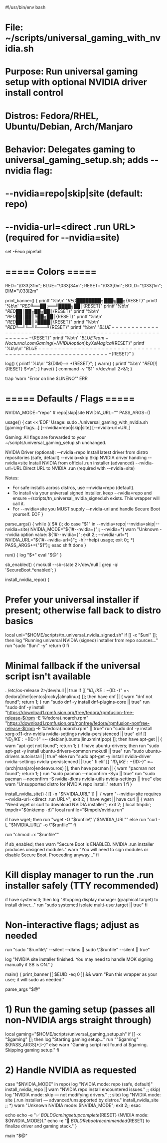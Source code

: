#!/usr/bin/env bash
# File: ~/scripts/universal_gaming_with_nvidia.sh
# Purpose: Run universal gaming setup with optional NVIDIA driver install control
# Distros: Fedora/RHEL, Ubuntu/Debian, Arch/Manjaro
# Behavior: Delegates gaming to universal_gaming_setup.sh; adds --nvidia flag:
#           --nvidia=repo|skip|site  (default: repo)
#           --nvidia-url=<direct .run URL>  (required for --nvidia=site)

set -Eeuo pipefail

# ===== Colors =====
RED="\033[31m"; BLUE="\033[34m"; RESET="\033[0m"; BOLD="\033[1m"; DIM="\033[2m"

print_banner() {
  printf '%b\n' "${RED}████████╗███╗   ██╗${RESET}"
  printf '%b\n' "${RED}╚══██╔══╝████╗  ██║${RESET}"
  printf '%b\n' "${RED}   ██║   ██╔██╗ ██║${RESET}"
  printf '%b\n' "${RED}   ██║   ██║╚██╗██║${RESET}"
  printf '%b\n' "${RED}   ██║   ██║ ╚████║${RESET}"
  printf '%b\n' "${RED}   ╚═╝   ╚═╝  ╚═══╝${RESET}"
  printf '%b\n' "${BLUE}----------------------------------------------------------${RESET}"
  printf '%b\n' "${BLUE}   Team-Nocturnal.com Gaming (+ NVIDIA option) by XsMagical${RESET}"
  printf '%b\n\n' "${BLUE}----------------------------------------------------------${RESET}"
}

log()   { printf '%b\n' "${DIM}==> $*${RESET}"; }
warn()  { printf '%b\n' "${RED}[!]${RESET} $*\n"; }
have()  { command -v "$1" >/dev/null 2>&1; }

trap 'warn "Error on line $LINENO"' ERR

# ===== Defaults / Flags =====
NVIDIA_MODE="repo"      # repo|skip|site
NVIDIA_URL=""
PASS_ARGS=()

usage() {
  cat <<'EOF'
Usage: sudo ./universal_gaming_with_nvidia.sh [gaming-flags...] [--nvidia=repo|skip|site] [--nvidia-url=URL]

Gaming:
  All flags are forwarded to your ~/scripts/universal_gaming_setup.sh unchanged.

NVIDIA Driver (optional):
  --nvidia=repo    Install latest driver from distro repositories (safe, default)
  --nvidia=skip    Skip NVIDIA driver handling
  --nvidia=site    Install NVIDIA from official .run installer (advanced)
  --nvidia-url=URL Direct URL to NVIDIA .run (required with --nvidia=site)

Notes:
- For safe installs across distros, use --nvidia=repo (default).
- To install via your universal signed installer, keep --nvidia=repo and ensure
  ~/scripts/tn_universal_nvidia_signed.sh exists. This wrapper will call it.
- For --nvidia=site you MUST supply --nvidia-url and handle Secure Boot yourself.
EOF
}

parse_args() {
  while (( $# )); do
    case "$1" in
      --nvidia=repo|--nvidia=skip|--nvidia=site)
        NVIDIA_MODE="${1#--nvidia=}";;
      --nvidia=*)
        warn "Unknown --nvidia option value: ${1#--nvidia=}"; exit 2;;
      --nvidia-url=*)
        NVIDIA_URL="${1#--nvidia-url=}";;
      -h|--help)
        usage; exit 0;;
      *)
        PASS_ARGS+=("$1");;
    esac
    shift
  done
}

run() {
  log "$*"
  eval "$@"
}

sb_enabled() { mokutil --sb-state 2>/dev/null | grep -qi 'SecureBoot.*enabled'; }

install_nvidia_repo() {
  # Prefer your universal installer if present; otherwise fall back to distro basics
  local uni="$HOME/scripts/tn_universal_nvidia_signed.sh"
  if [[ -x "$uni" ]]; then
    log "Running universal NVIDIA (signed) installer from repo sources..."
    run "sudo \"$uni\" -y"
    return 0
  fi

  # Minimal fallback if the universal script isn't available
  . /etc/os-release 2>/dev/null || true
  if [[ "${ID_LIKE:-}${ID:-}" =~ (fedora|rhel|centos|rocky|almalinux) ]]; then
    have dnf || { warn "dnf not found"; return 1; }
    run "sudo dnf -y install dnf-plugins-core || true"
    run "sudo dnf -y install \
      \"https://download1.rpmfusion.org/free/fedora/rpmfusion-free-release-$(rpm -E %fedora).noarch.rpm\" \
      \"https://download1.rpmfusion.org/nonfree/fedora/rpmfusion-nonfree-release-$(rpm -E %fedora).noarch.rpm\" || true"
    run "sudo dnf -y install xorg-x11-drv-nvidia nvidia-settings nvidia-persistenced || true"
  elif [[ "${ID_LIKE:-}${ID:-}" =~ (debian|ubuntu|linuxmint|pop) ]]; then
    have apt-get || { warn "apt-get not found"; return 1; }
    if have ubuntu-drivers; then
      run "sudo apt-get -y install ubuntu-drivers-common mokutil || true"
      run "sudo ubuntu-drivers autoinstall || true"
    else
      run "sudo apt-get -y install nvidia-driver nvidia-settings nvidia-persistenced || true"
    fi
  elif [[ "${ID_LIKE:-}${ID:-}" =~ (arch|manjaro|endeavouros) ]]; then
    have pacman || { warn "pacman not found"; return 1; }
    run "sudo pacman --noconfirm -Syu || true"
    run "sudo pacman --noconfirm -S nvidia-dkms nvidia-utils nvidia-settings || true"
  else
    warn "Unsupported distro for NVIDIA repo install."
    return 1
  fi
}

install_nvidia_site() {
  [[ -n "$NVIDIA_URL" ]] || { warn "--nvidia=site requires --nvidia-url=<direct .run URL>"; exit 2; }
  have wget || have curl || { warn "Need wget or curl to download NVIDIA installer"; exit 2; }
  local tmpdir; tmpdir="$(mktemp -d)"
  local runfile="$tmpdir/nvidia.run"

  if have wget; then
    run "wget -O \"$runfile\" \"$NVIDIA_URL\""
  else
    run "curl -L \"$NVIDIA_URL\" -o \"$runfile\""
  fi

  run "chmod +x \"$runfile\""

  if sb_enabled; then
    warn "Secure Boot is ENABLED. NVIDIA .run installer produces unsigned modules."
    warn "You will need to sign modules or disable Secure Boot. Proceeding anyway..."
  fi

  # Kill display manager to run the .run installer safely (TTY recommended)
  if have systemctl; then
    log "Stopping display manager (graphical.target) to install driver..."
    run "sudo systemctl isolate multi-user.target || true"
  fi

  # Non-interactive flags; adjust as needed
  run "sudo \"$runfile\" --silent --dkms || sudo \"$runfile\" --silent || true"

  log "NVIDIA site installer finished. You may need to handle MOK signing manually if SB is ON."
}

main() {
  print_banner
  [[ $EUID -eq 0 ]] && warn "Run this wrapper as your user; it will sudo as needed."

  parse_args "$@"

  # 1) Run the gaming setup (passes all non-NVIDIA args straight through)
  local gaming="$HOME/scripts/universal_gaming_setup.sh"
  if [[ -x "$gaming" ]]; then
    log "Starting gaming setup..."
    run "\"$gaming\" ${PASS_ARGS[*]:-}"
  else
    warn "Gaming script not found at $gaming. Skipping gaming setup."
  fi

  # 2) Handle NVIDIA as requested
  case "$NVIDIA_MODE" in
    repo)
      log "NVIDIA mode: repo (safe, default)"
      install_nvidia_repo || warn "NVIDIA repo install encountered issues."
      ;;
    skip)
      log "NVIDIA mode: skip — not modifying drivers."
      ;;
    site)
      log "NVIDIA mode: site (.run installer) — advanced/unsupported by distros."
      install_nvidia_site
      ;;
    *)
      warn "Unknown NVIDIA mode: $NVIDIA_MODE"; exit 2;;
  esac

  echo
  echo -e "✅ ${BOLD}Gaming setup complete${RESET} (NVIDIA mode: ${NVIDIA_MODE})."
  echo -e "🔁 ${BOLD}Reboot recommended${RESET} to finalize driver and gaming stack."
}

main "$@"
